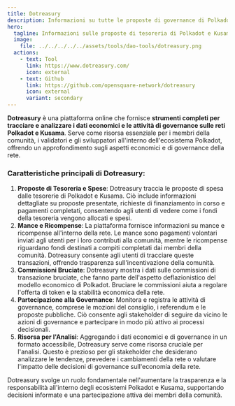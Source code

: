 ```yaml
---
title: Dotreasury
description: Informazioni su tutte le proposte di governance di Polkadot e Kusama.
hero:
  tagline: Informazioni sulle proposte di tesoreria di Polkadot e Kusama.
  image: 
    file: ../../../../../assets/tools/dao-tools/dotreasury.png
  actions:
    - text: Tool
      link: https://www.dotreasury.com/
      icon: external
    - text: Github
      link: https://github.com/opensquare-network/dotreasury
      icon: external
      variant: secondary
---
```


**Dotreasury** è una piattaforma online che fornisce **strumenti completi per tracciare e** **analizzare i dati economici e le attività di governance sulle reti Polkadot e Kusama**. Serve come risorsa essenziale per i membri della comunità, i validatori e gli sviluppatori all'interno dell'ecosistema Polkadot, offrendo un approfondimento sugli aspetti economici e di governance della rete.

### Caratteristiche principali di Dotreasury:
1. **Proposte di Tesoreria e Spese**: Dotreasury traccia le proposte di spesa dalle tesorerie di Polkadot e Kusama. Ciò include informazioni dettagliate su proposte presentate, richieste di finanziamento in corso e pagamenti completati, consentendo agli utenti di vedere come i fondi della tesoreria vengono allocati e spesi.
2. **Mance e Ricompense**: La piattaforma fornisce informazioni su mance e ricompense all'interno della rete. Le mance sono pagamenti volontari inviati agli utenti per i loro contributi alla comunità, mentre le ricompense riguardano fondi destinati a compiti completati dai membri della comunità. Dotreasury consente agli utenti di tracciare queste transazioni, offrendo trasparenza sull'incentivazione della comunità.
3. **Commissioni Bruciate**: Dotreasury mostra i dati sulle commissioni di transazione bruciate, che fanno parte dell'aspetto deflazionistico del modello economico di Polkadot. Bruciare le commissioni aiuta a regolare l'offerta di token e la stabilità economica della rete.
4. **Partecipazione alla Governance**: Monitora e registra le attività di governance, comprese le mozioni del consiglio, i referendum e le proposte pubbliche. Ciò consente agli stakeholder di seguire da vicino le azioni di governance e partecipare in modo più attivo ai processi decisionali.
5. **Risorsa per l'Analisi**: Aggregando i dati economici e di governance in un formato accessibile, Dotreasury serve come risorsa cruciale per l'analisi. Questo è prezioso per gli stakeholder che desiderano analizzare le tendenze, prevedere i cambiamenti della rete o valutare l'impatto delle decisioni di governance sull'economia della rete.

Dotreasury svolge un ruolo fondamentale nell'aumentare la trasparenza e la responsabilità all'interno degli ecosistemi Polkadot e Kusama, supportando decisioni informate e una partecipazione attiva dei membri della comunità.
